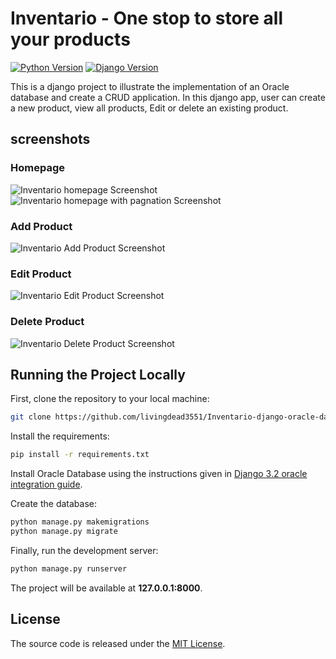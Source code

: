 # Inventario - One stop to store all your products

[![Python Version](https://img.shields.io/badge/python-3.8-brightgreen.svg)](https://python.org)
[![Django Version](https://img.shields.io/badge/django-3.2-brightgreen.svg)](https://djangoproject.com)


This is a django project to illustrate the implementation of an Oracle database and create a CRUD application. In this django app, user can create a new product, view all products, Edit or delete an existing product.

## screenshots
### Homepage
![Inventario homepage Screenshot](https://github.com/livingdead3551/Inventario-django-oracle-database-integration/blob/master/Screenshots/hompage.jpg)
![Inventario homepage with pagnation Screenshot](https://github.com/livingdead3551/Inventario-django-oracle-database-integration/blob/master/Screenshots/hompage%20with%20pagnation.jpg)
### Add Product
![Inventario Add Product Screenshot](https://github.com/livingdead3551/Inventario-django-oracle-database-integration/blob/master/Screenshots/Add%20product.jpg)
### Edit Product
![Inventario Edit Product Screenshot](https://github.com/livingdead3551/Inventario-django-oracle-database-integration/blob/master/Screenshots/edit%20product.jpg)
### Delete Product
![Inventario Delete Product Screenshot](https://github.com/livingdead3551/Inventario-django-oracle-database-integration/blob/master/Screenshots/delete%20product.jpg)


## Running the Project Locally

First, clone the repository to your local machine:

```bash
git clone https://github.com/livingdead3551/Inventario-django-oracle-database-integration.git
```

Install the requirements:

```bash
pip install -r requirements.txt
```

Install Oracle Database using the instructions given in [Django 3.2 oracle integration guide](https://github.com/livingdead3551/Inventario-django-oracle-database-integration/blob/master/django%203.2%20oracle%20integration%20guide.pdf).


Create the database:

```bash
python manage.py makemigrations
python manage.py migrate
```

Finally, run the development server:

```bash
python manage.py runserver
```

The project will be available at **127.0.0.1:8000**.


## License

The source code is released under the [MIT License](https://github.com/livingdead3551/Inventario-django-oracle-database-integration/blob/master/LICENSE).
